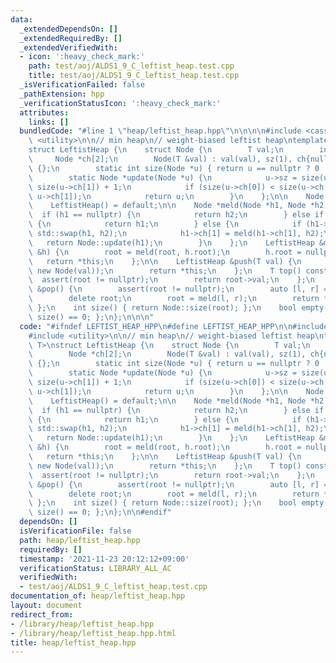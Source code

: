 ```yaml
---
data:
  _extendedDependsOn: []
  _extendedRequiredBy: []
  _extendedVerifiedWith:
  - icon: ':heavy_check_mark:'
    path: test/aoj/ALDS1_9_C_leftist_heap.test.cpp
    title: test/aoj/ALDS1_9_C_leftist_heap.test.cpp
  _isVerificationFailed: false
  _pathExtension: hpp
  _verificationStatusIcon: ':heavy_check_mark:'
  attributes:
    links: []
  bundledCode: "#line 1 \"heap/leftist_heap.hpp\"\n\n\n\n#include <cassert>\n#include\
    \ <utility>\n\n// min heap\n// weight-biased leftist heap\ntemplate <class T>\n\
    struct LeftistHeap {\n    struct Node {\n        T val;\n        int sz;\n   \
    \     Node *ch[2];\n        Node(T &val) : val(val), sz(1), ch{nullptr, nullptr}\
    \ {};\n        static int size(Node *u) { return u == nullptr ? 0 : u->sz; };\n\
    \        static Node *update(Node *u) {\n            u->sz = size(u->ch[0]) +\
    \ size(u->ch[1]) + 1;\n            if (size(u->ch[0]) < size(u->ch[1])) std::swap(u->ch[0],\
    \ u->ch[1]);\n            return u;\n        }\n    };\n\n    Node *root = nullptr;\n\
    \    LeftistHeap() = default;\n\n    Node *meld(Node *h1, Node *h2) {\n      \
    \  if (h1 == nullptr) {\n            return h2;\n        } else if (h2 == nullptr)\
    \ {\n            return h1;\n        } else {\n            if (h1->val > h2->val)\
    \ std::swap(h1, h2);\n            h1->ch[1] = meld(h1->ch[1], h2);\n         \
    \   return Node::update(h1);\n        }\n    };\n    LeftistHeap &merge_with(LeftistHeap\
    \ &h) {\n        root = meld(root, h.root);\n        h.root = nullptr;\n     \
    \   return *this;\n    };\n\n    LeftistHeap &push(T val) {\n        root = meld(root,\
    \ new Node(val));\n        return *this;\n    };\n    T top() const {\n      \
    \  assert(root != nullptr);\n        return root->val;\n    };\n    LeftistHeap\
    \ &pop() {\n        assert(root != nullptr);\n        auto [l, r] = root->ch;\n\
    \        delete root;\n        root = meld(l, r);\n        return *this;\n   \
    \ };\n    int size() { return Node::size(root); };\n    bool empty() { return\
    \ size() == 0; };\n};\n\n\n"
  code: "#ifndef LEFTIST_HEAP_HPP\n#define LEFTIST_HEAP_HPP\n\n#include <cassert>\n\
    #include <utility>\n\n// min heap\n// weight-biased leftist heap\ntemplate <class\
    \ T>\nstruct LeftistHeap {\n    struct Node {\n        T val;\n        int sz;\n\
    \        Node *ch[2];\n        Node(T &val) : val(val), sz(1), ch{nullptr, nullptr}\
    \ {};\n        static int size(Node *u) { return u == nullptr ? 0 : u->sz; };\n\
    \        static Node *update(Node *u) {\n            u->sz = size(u->ch[0]) +\
    \ size(u->ch[1]) + 1;\n            if (size(u->ch[0]) < size(u->ch[1])) std::swap(u->ch[0],\
    \ u->ch[1]);\n            return u;\n        }\n    };\n\n    Node *root = nullptr;\n\
    \    LeftistHeap() = default;\n\n    Node *meld(Node *h1, Node *h2) {\n      \
    \  if (h1 == nullptr) {\n            return h2;\n        } else if (h2 == nullptr)\
    \ {\n            return h1;\n        } else {\n            if (h1->val > h2->val)\
    \ std::swap(h1, h2);\n            h1->ch[1] = meld(h1->ch[1], h2);\n         \
    \   return Node::update(h1);\n        }\n    };\n    LeftistHeap &merge_with(LeftistHeap\
    \ &h) {\n        root = meld(root, h.root);\n        h.root = nullptr;\n     \
    \   return *this;\n    };\n\n    LeftistHeap &push(T val) {\n        root = meld(root,\
    \ new Node(val));\n        return *this;\n    };\n    T top() const {\n      \
    \  assert(root != nullptr);\n        return root->val;\n    };\n    LeftistHeap\
    \ &pop() {\n        assert(root != nullptr);\n        auto [l, r] = root->ch;\n\
    \        delete root;\n        root = meld(l, r);\n        return *this;\n   \
    \ };\n    int size() { return Node::size(root); };\n    bool empty() { return\
    \ size() == 0; };\n};\n\n#endif"
  dependsOn: []
  isVerificationFile: false
  path: heap/leftist_heap.hpp
  requiredBy: []
  timestamp: '2021-11-23 20:12:12+09:00'
  verificationStatus: LIBRARY_ALL_AC
  verifiedWith:
  - test/aoj/ALDS1_9_C_leftist_heap.test.cpp
documentation_of: heap/leftist_heap.hpp
layout: document
redirect_from:
- /library/heap/leftist_heap.hpp
- /library/heap/leftist_heap.hpp.html
title: heap/leftist_heap.hpp
---
```

